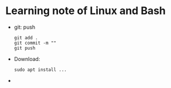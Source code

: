 # Learning note of Linux and Bash

* git: push

  ```
  git add .
  git commit -m ""
  git push
  ```

* Download:

  ```
  sudo apt install ...
  ```

  

* 


